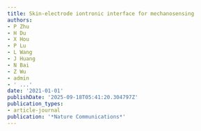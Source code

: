 ```yaml
---
title: Skin-electrode iontronic interface for mechanosensing
authors:
- P Zhu
- H Du
- X Hou
- P Lu
- L Wang
- J Huang
- N Bai
- Z Wu
- admin
- ' ...'
date: '2021-01-01'
publishDate: '2025-09-18T05:41:20.304797Z'
publication_types:
- article-journal
publication: '*Nature Communications*'
---
```


